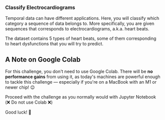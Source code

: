### Classify Electrocardiograms

Temporal data can have different applications. Here, you will classify which category a sequence of data belongs to. More specifically, you are given sequences that corresponds to electrocardiograms, a.k.a. heart beats.

The dataset contains 5 types of heart beats, some of them corresponding to heart dysfunctions that you will try to predict.

## A Note on Google Colab

For this challenge, you don't need to use Google Colab. There will be **no performance gains** from using it, as today's machines are powerful enough to tackle this challenge — especially if you're on a MacBook with an M1 or newer chip! 😉

Proceed with the challenge as you normally would with Jupyter Notebook (❌ Do not use Colab ❌)

Good luck! 🚀